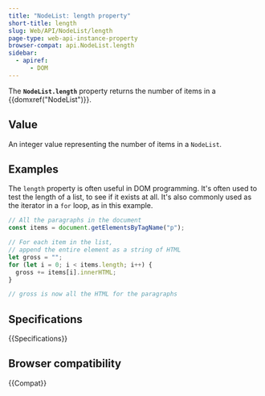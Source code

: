 ```yaml
---
title: "NodeList: length property"
short-title: length
slug: Web/API/NodeList/length
page-type: web-api-instance-property
browser-compat: api.NodeList.length
sidebar:
  - apiref:
      - DOM
---
```


The **`NodeList.length`** property returns the number of items
in a {{domxref("NodeList")}}.

## Value

An integer value representing the number of items in a `NodeList`.

## Examples

The `length` property is often useful in DOM programming. It's often used to
test the length of a list, to see if it exists at all. It's also commonly used as the
iterator in a `for` loop, as in this example.

```js
// All the paragraphs in the document
const items = document.getElementsByTagName("p");

// For each item in the list,
// append the entire element as a string of HTML
let gross = "";
for (let i = 0; i < items.length; i++) {
  gross += items[i].innerHTML;
}

// gross is now all the HTML for the paragraphs
```

## Specifications

{{Specifications}}

## Browser compatibility

{{Compat}}
